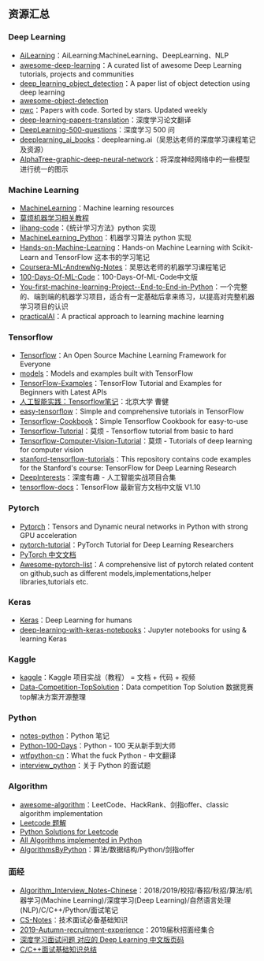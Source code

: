 ## 资源汇总


### Deep Learning
- [AiLearning](https://github.com/apachecn/AiLearning)：AiLearning:MachineLearning、DeepLearning、NLP
- [awesome-deep-learning](https://github.com/ChristosChristofidis/awesome-deep-learning)：A curated list of awesome Deep Learning tutorials, projects and communities
- [deep_learning_object_detection](https://github.com/hoya012/deep_learning_object_detection)：A paper list of object detection using deep learning
- [awesome-object-detection](https://github.com/amusi/awesome-object-detection)
- [pwc](https://github.com/zziz/pwc)：Papers with code. Sorted by stars. Updated weekly
- [deep-learning-papers-translation](https://github.com/SnailTyan/deep-learning-papers-translation)：深度学习论文翻译
- [DeepLearning-500-questions](https://github.com/scutan90/DeepLearning-500-questions)：深度学习 500 问
- [deeplearning_ai_books](https://github.com/fengdu78/deeplearning_ai_books)：deeplearning.ai（吴恩达老师的深度学习课程笔记及资源）
- [AlphaTree-graphic-deep-neural-network](https://github.com/weslynn/AlphaTree-graphic-deep-neural-network)：将深度神经网络中的一些模型进行统一的图示


### Machine Learning
- [MachineLearning](https://github.com/allmachinelearning/MachineLearning)：Machine learning resources
- [莫烦机器学习相关教程](https://github.com/MorvanZhou/tutorials)
- [lihang-code](https://github.com/fengdu78/lihang-code)：《统计学习方法》python 实现
- [MachineLearning_Python](https://github.com/lawlite19/MachineLearning_Python)：机器学习算法 python 实现
- [Hands-on-Machine-Learning](https://github.com/DeqianBai/Hands-on-Machine-Learning)：Hands-on Machine Learning with Scikit-Learn and TensorFlow 这本书的学习笔记
- [Coursera-ML-AndrewNg-Notes](https://github.com/fengdu78/Coursera-ML-AndrewNg-Notes)：吴恩达老师的机器学习课程笔记
- [100-Days-Of-ML-Code](https://github.com/MLEveryday/100-Days-Of-ML-Code)：100-Days-Of-ML-Code中文版
- [You-first-machine-learning-Project--End-to-End-in-Python](https://github.com/DeqianBai/Your-first-machine-learning-Project---End-to-End-in-Python)：一个完整的、端到端的机器学习项目，适合有一定基础后拿来练习，以提高对完整机器学习项目的认识
- [practicalAI](https://github.com/GokuMohandas/practicalAI)：A practical approach to learning machine learning


### Tensorflow
- [Tensorflow](https://github.com/tensorflow/tensorflow)：An Open Source Machine Learning Framework for Everyone
- [models](https://github.com/tensorflow/models)：Models and examples built with TensorFlow
- [TensorFlow-Examples](https://github.com/aymericdamien/TensorFlow-Examples)：TensorFlow Tutorial and Examples for Beginners with Latest APIs
- [人工智能实践：Tensorflow笔记](https://www.icourse163.org/course/PKU-1002536002)：北京大学 曹健
- [easy-tensorflow](https://github.com/easy-tensorflow/easy-tensorflow)：Simple and comprehensive tutorials in TensorFlow
- [Tensorflow-Cookbook](https://github.com/taki0112/Tensorflow-Cookbook)：Simple Tensorflow Cookbook for easy-to-use
- [Tensorflow-Tutorial](https://github.com/MorvanZhou/Tensorflow-Tutorial)：莫烦 - Tensorflow tutorial from basic to hard
- [Tensorflow-Computer-Vision-Tutorial](https://github.com/MorvanZhou/Tensorflow-Computer-Vision-Tutorial)：莫烦 - Tutorials of deep learning for computer vision
- [stanford-tensorflow-tutorials](https://github.com/chiphuyen/stanford-tensorflow-tutorials)：This repository contains code examples for the Stanford's course: TensorFlow for Deep Learning Research
- [DeepInterests](https://github.com/Honlan/DeepInterests)：深度有趣 - 人工智能实战项目合集
- [tensorflow-docs](https://github.com/xitu/tensorflow-docs)：TensorFlow 最新官方文档中文版 V1.10


### Pytorch
- [Pytorch](https://github.com/pytorch/pytorch)：Tensors and Dynamic neural networks in Python with strong GPU acceleration
- [pytorch-tutorial](https://github.com/yunjey/pytorch-tutorial)：PyTorch Tutorial for Deep Learning Researchers
- [PyTorch 中文文档](https://pytorch.apachecn.org/#/)
- [Awesome-pytorch-list](https://github.com/bharathgs/Awesome-pytorch-list)：A comprehensive list of pytorch related content on github,such as different models,implementations,helper libraries,tutorials etc.


### Keras
- [Keras](https://github.com/keras-team/keras)：Deep Learning for humans
- [deep-learning-with-keras-notebooks](https://github.com/erhwenkuo/deep-learning-with-keras-notebooks)：Jupyter notebooks for using & learning Keras


### Kaggle
- [kaggle](https://github.com/apachecn/kaggle)：Kaggle 项目实战（教程） = 文档 + 代码 + 视频
- [Data-Competition-TopSolution](https://github.com/Smilexuhc/Data-Competition-TopSolution)：Data competition Top Solution 数据竞赛top解决方案开源整理


### Python
- [notes-python](https://github.com/lijin-THU/notes-python)：Python 笔记
- [Python-100-Days](https://github.com/jackfrued/Python-100-Days)：Python - 100 天从新手到大师
- [wtfpython-cn](https://github.com/leisurelicht/wtfpython-cn)：What the fuck Python - 中文翻译
- [interview_python](https://github.com/taizilongxu/interview_python)：关于 Python 的面试题


### Algorithm
- [awesome-algorithm](https://github.com/apachecn/awesome-algorithm)：LeetCode、HackRank、剑指offer、classic algorithm implementation
- [Leetcode 题解](https://github.com/azl397985856/leetcode)
- [Python Solutions for Leetcode](https://github.com/qiyuangong/leetcode)
- [All Algorithms implemented in Python](https://github.com/TheAlgorithms/Python)
- [AlgorithmsByPython](https://github.com/Jack-Lee-Hiter/AlgorithmsByPython)：算法/数据结构/Python/剑指offer


### 面经
- [Algorithm_Interview_Notes-Chinese](https://github.com/imhuay/Algorithm_Interview_Notes-Chinese)：2018/2019/校招/春招/秋招/算法/机器学习(Machine Learning)/深度学习(Deep Learning)/自然语言处理(NLP)/C/C++/Python/面试笔记
- [CS-Notes](https://github.com/CyC2018/CS-Notes)：技术面试必备基础知识
- [2019-Autumn-recruitment-experience](https://github.com/zslomo/2019-Autumn-recruitment-experience)：2019届秋招面经集合
- [深度学习面试问题 对应的 Deep Learning 中文版页码](https://github.com/elviswf/DeepLearningBookQA_cn)
- [C/C++面试基础知识总结 ](https://github.com/huihut/interview#cc)

